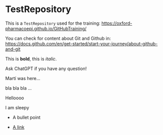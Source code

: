 # TestRepository

This is a `TestRepository` used for the training: <https://oxford-pharmacoepi.github.io/GitHubTraining/>

You can check for content about Git and Github in: <https://docs.github.com/en/get-started/start-your-journey/about-github-and-git>

This is **bold**, this is *italic*.

Ask ChatGPT if you have any question!

Martí was here...

bla bla bla ...

Helloooo

I am sleepy

- A bullet point

- [A link](https://oxford-pharmacoepi.github.io/GitHubTraining/)
